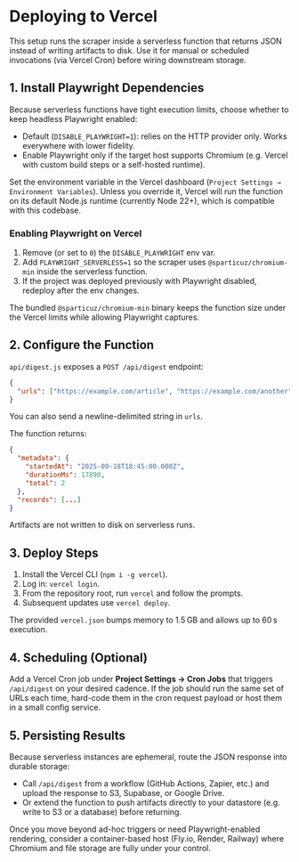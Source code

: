 # Deploying to Vercel

This setup runs the scraper inside a serverless function that returns JSON instead of writing artifacts to disk. Use it for manual or scheduled invocations (via Vercel Cron) before wiring downstream storage.

## 1. Install Playwright Dependencies

Because serverless functions have tight execution limits, choose whether to keep headless Playwright enabled:

- Default (`DISABLE_PLAYWRIGHT=1`): relies on the HTTP provider only. Works everywhere with lower fidelity.
- Enable Playwright only if the target host supports Chromium (e.g. Vercel with custom build steps or a self-hosted runtime).

Set the environment variable in the Vercel dashboard (`Project Settings → Environment Variables`). Unless you override it, Vercel will run the function on its default Node.js runtime (currently Node 22+), which is compatible with this codebase.

### Enabling Playwright on Vercel

1. Remove (or set to `0`) the `DISABLE_PLAYWRIGHT` env var.
2. Add `PLAYWRIGHT_SERVERLESS=1` so the scraper uses `@sparticuz/chromium-min` inside the serverless function.
3. If the project was deployed previously with Playwright disabled, redeploy after the env changes.

The bundled `@sparticuz/chromium-min` binary keeps the function size under the Vercel limits while allowing Playwright captures.

## 2. Configure the Function

`api/digest.js` exposes a `POST /api/digest` endpoint:

```json
{
  "urls": ["https://example.com/article", "https://example.com/another"]
}
```

You can also send a newline-delimited string in `urls`.

The function returns:

```json
{
  "metadata": {
    "startedAt": "2025-09-18T18:45:00.000Z",
    "durationMs": 17890,
    "total": 2
  },
  "records": [...]
}
```

Artifacts are not written to disk on serverless runs.

## 3. Deploy Steps

1. Install the Vercel CLI (`npm i -g vercel`).
2. Log in: `vercel login`.
3. From the repository root, run `vercel` and follow the prompts.
4. Subsequent updates use `vercel deploy`.

The provided `vercel.json` bumps memory to 1.5 GB and allows up to 60 s execution.

## 4. Scheduling (Optional)

Add a Vercel Cron job under **Project Settings → Cron Jobs** that triggers `/api/digest` on your desired cadence. If the job should run the same set of URLs each time, hard-code them in the cron request payload or host them in a small config service.

## 5. Persisting Results

Because serverless instances are ephemeral, route the JSON response into durable storage:

- Call `/api/digest` from a workflow (GitHub Actions, Zapier, etc.) and upload the response to S3, Supabase, or Google Drive.
- Or extend the function to push artifacts directly to your datastore (e.g. write to S3 or a database) before returning.

Once you move beyond ad-hoc triggers or need Playwright-enabled rendering, consider a container-based host (Fly.io, Render, Railway) where Chromium and file storage are fully under your control.
